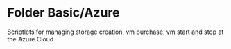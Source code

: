 # Folder Basic/Azure

Scriptlets for managing storage creation, vm purchase, vm start and stop at the Azure Cloud